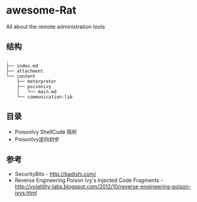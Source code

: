 # awesome-Rat
All about the remote administration tools

## 结构

```
.
├── index.md
├── attachment
└── content
    ├── meterpreter
    ├── poisonivy
    │   └── main.md
    └── communication-lib

```

## 目录
* PoisonIvy ShellCode 简析
* PoisonIvy逆向初步



## 参考

* SecurityBits - http://badishi.com/ 
* Reverse Engineering Poison Ivy's Injected Code Fragments - http://volatility-labs.blogspot.com/2012/10/reverse-engineering-poison-ivys.html